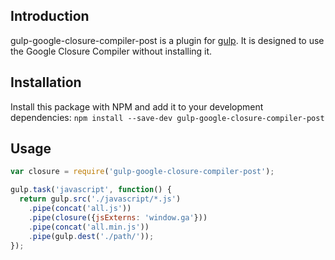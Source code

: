 ## Introduction
gulp-google-closure-compiler-post is a plugin for [gulp](https://github.com/wearefractal/gulp).
It is designed to use the Google Closure Compiler without installing it.


## Installation
Install this package with NPM and add it to your development dependencies:
`npm install --save-dev gulp-google-closure-compiler-post`


## Usage


```js
var closure = require('gulp-google-closure-compiler-post');

gulp.task('javascript', function() {
  return gulp.src('./javascript/*.js')
    .pipe(concat('all.js'))
    .pipe(closure({jsExterns: 'window.ga'}))
    .pipe(concat('all.min.js'))
    .pipe(gulp.dest('./path/'));
});
```
